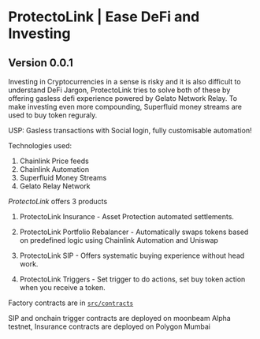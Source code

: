 # ProtectoLink | Ease DeFi and Investing

## Version 0.0.1

Investing in Cryptocurrencies in a sense is risky and it is also difficult to understand DeFi Jargon, ProtectoLink tries to solve both of these by offering gasless defi experience powered by Gelato Network Relay. To make investing even more compounding, Superfluid money streams are used to buy token reguraly.

USP: Gasless transactions with Social login, fully customisable automation!

Technologies used:

1. Chainlink Price feeds
2. Chainlink Automation
3. Superfluid Money Streams
4. Gelato Relay Network

_ProtectoLink_ offers 3 products

1. ProtectoLink Insurance - Asset Protection automated settlements.
1. ProtectoLink Portfolio Rebalancer - Automatically swaps tokens based on predefined logic using Chainlink Automation and Uniswap

1. ProtectoLink SIP - Offers systematic buying experience without head work.
1. ProtectoLink Triggers - Set trigger to do actions, set buy token action when you receive a token.

Factory contracts are in [`src/contracts`](https://github.com/Siddesh7/ProtectoLink/tree/main/src/contracts)

SIP and onchain trigger contracts are deployed on moonbeam Alpha testnet, Insurance contracts are deployed on Polygon Mumbai
